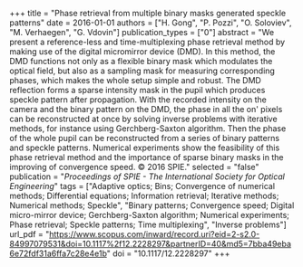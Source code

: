 +++
title = "Phase retrieval from multiple binary masks generated speckle patterns"
date = 2016-01-01
authors = ["H. Gong", "P. Pozzi", "O. Soloviev", "M. Verhaegen", "G. Vdovin"]
publication_types = ["0"]
abstract = "We present a reference-less and time-multiplexing phase retrieval method by making use of the digital micromirror device (DMD). In this method, the DMD functions not only as a flexible binary mask which modulates the optical field, but also as a sampling mask for measuring corresponding phases, which makes the whole setup simple and robust. The DMD reflection forms a sparse intensity mask in the pupil which produces speckle pattern after propagation. With the recorded intensity on the camera and the binary pattern on the DMD, the phase in all the on' pixels can be reconstructed at once by solving inverse problems with iterative methods, for instance using Gerchberg-Saxton algorithm. Then the phase of the whole pupil can be reconstructed from a series of binary patterns and speckle patterns. Numerical experiments show the feasibility of this phase retrieval method and the importance of sparse binary masks in the improving of convergence speed. © 2016 SPIE."
selected = "false"
publication = "*Proceedings of SPIE - The International Society for Optical Engineering*"
tags = ["Adaptive optics; Bins; Convergence of numerical methods; Differential equations; Information retrieval; Iterative methods; Numerical methods; Speckle", "Binary patterns; Convergence speed; Digital micro-mirror device; Gerchberg-Saxton algorithm; Numerical experiments; Phase retrieval; Speckle patterns; Time multiplexing", "Inverse problems"]
url_pdf = "https://www.scopus.com/inward/record.uri?eid=2-s2.0-84997079531&doi=10.1117%2f12.2228297&partnerID=40&md5=7bba49eba6e72fdf31a6ffa7c28e4e1b"
doi = "10.1117/12.2228297"
+++


